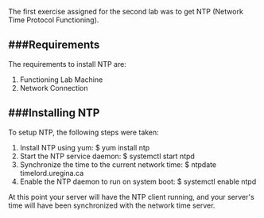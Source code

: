 The first exercise assigned for the second lab was to get NTP (Network Time Protocol Functioning).

###Requirements
------------------------

The requirements to install NTP are:
1. Functioning Lab Machine
2. Network Connection
	
###Installing NTP
----------------

To setup NTP, the following steps were taken:
1. Install NTP using yum:
		$ yum install ntp
2. Start the NTP service daemon:
		$ systemctl start ntpd
3. Synchronize the time to the current network time:
		$ ntpdate timelord.uregina.ca
4. Enable the NTP daemon to run on system boot:
		$ systemctl enable ntpd

At this point your server will have the NTP client running, and your server's time will have been synchronized with the network time server.